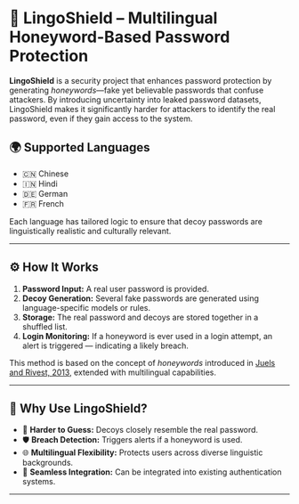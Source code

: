 # 🔐 LingoShield – Multilingual Honeyword-Based Password Protection

**LingoShield** is a security project that enhances password protection by generating *honeywords*—fake yet believable passwords that confuse attackers. By introducing uncertainty into leaked password datasets, LingoShield makes it significantly harder for attackers to identify the real password, even if they gain access to the system.

## 🌍 Supported Languages
- 🇨🇳 Chinese
- 🇮🇳 Hindi
- 🇩🇪 German
- 🇫🇷 French

Each language has tailored logic to ensure that decoy passwords are linguistically realistic and culturally relevant.

---

## ⚙️ How It Works

1. **Password Input:** A real user password is provided.
2. **Decoy Generation:** Several fake passwords are generated using language-specific models or rules.
3. **Storage:** The real password and decoys are stored together in a shuffled list.
4. **Login Monitoring:** If a honeyword is ever used in a login attempt, an alert is triggered — indicating a likely breach.

This method is based on the concept of *honeywords* introduced in [Juels and Rivest, 2013](https://people.csail.mit.edu/rivest/pubs/JR13.pdf), extended with multilingual capabilities.

---

## 🎯 Why Use LingoShield?

- 🧠 **Harder to Guess:** Decoys closely resemble the real password.
- 🛡️ **Breach Detection:** Triggers alerts if a honeyword is used.
- 🌐 **Multilingual Flexibility:** Protects users across diverse linguistic backgrounds.
- 🔄 **Seamless Integration:** Can be integrated into existing authentication systems.

---


